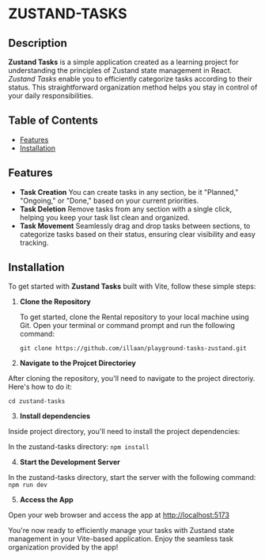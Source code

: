 # ZUSTAND-TASKS

## Description

**Zustand Tasks** is a simple application created as a learning project for understanding the principles of Zustand state management in React. _Zustand Tasks_ enable you to efficiently categorize tasks according to their status. This straightforward organization method helps you stay in control of your daily responsibilities.

## Table of Contents

- [Features](#features)
- [Installation](#installation)

## Features

- **Task Creation** You can create tasks in any section, be it "Planned," "Ongoing," or "Done," based on your current priorities.
- **Task Deletion** Remove tasks from any section with a single click, helping you keep your task list clean and organized.
- **Task Movement** Seamlessly drag and drop tasks between sections, to categorize tasks based on their status, ensuring clear visibility and easy tracking.

## Installation

To get started with **Zustand Tasks** built with Vite, follow these simple steps:

1. **Clone the Repository**

   To get started, clone the Rental repository to your local machine using Git. Open your terminal or command prompt and run the following command:

   `git clone https://github.com/illaan/playground-tasks-zustand.git`

2. **Navigate to the Projcet Directoriey**

After cloning the repository, you'll need to navigate to the project directoriy. Here's how to do it:

`cd zustand-tasks`

3. **Install dependencies**

Inside project directory, you'll need to install the project dependencies:

In the zustand-tasks directory:
`npm install`

4. **Start the Development Server**

In the zustand-tasks directory, start the server with the following command:
`npm run dev`

5. **Access the App**

Open your web browser and access the app at [http://localhost:5173](http://localhost:5173)

You're now ready to efficiently manage your tasks with Zustand state management in your Vite-based application. Enjoy the seamless task organization provided by the app!

